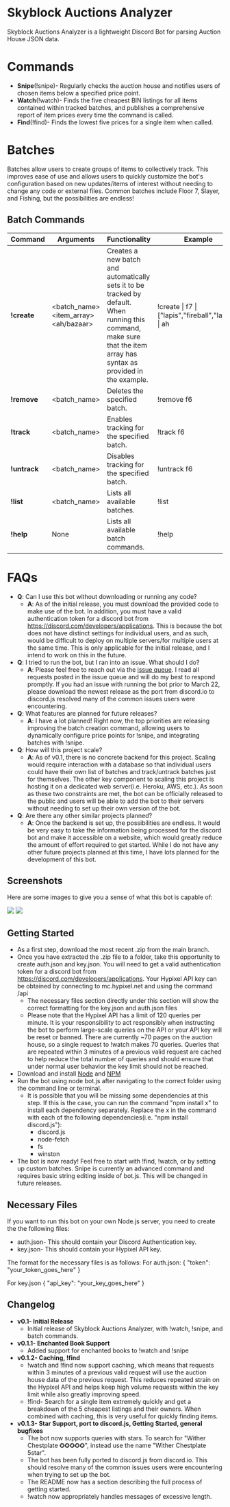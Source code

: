 # Skyblock Auctions Analyzer

Skyblock Auctions Analyzer is a lightweight Discord Bot for parsing Auction House JSON data.

# Commands
  - **Snipe**(!snipe)- Regularly checks the auction house and notifies users of chosen items below a specified price point.
  - **Watch**(!watch)- Finds the five cheapest BIN listings for all items contained within tracked batches, and publishes a comprehensive report of item prices every time the command is called.
  - **Find**(!find)- Finds the lowest five prices for a single item when called.

# Batches

Batches allow users to create groups of items to collectively track. This improves ease of use and allows users to quickly customize the bot's configuration based on new updates/items of interest without needing to change any code or external files. Common batches include Floor 7, Slayer, and Fishing, but the possibilities are endless!

## Batch Commands
  
| Command| Arguments | Functionality | Example |
| --| --------| ---- | ---- |
| **!create** | <batch_name> <item_array> <ah/bazaar> | Creates a new batch and automatically sets it to be tracked by default. When running this command, make sure that the item array has syntax as provided in the example. | !create \| f7 \| ["lapis","fireball","lazuli"] \| ah |
| **!remove** | <batch_name> | Deletes the specified batch. | !remove f6 |
| **!track** | <batch_name> | Enables tracking for the specified batch.  | !track f6 |
| **!untrack** | <batch_name> | Disables tracking for the specified batch.| !untrack f6 |
| **!list** | <batch_name> | Lists all available batches. | !list |
| **!help** | None | Lists all available batch commands. | !help |

# FAQs

- **Q**: Can I use this bot without downloading or running any code?
  - **A**: As of the initial release, you must download the provided code to make use of the bot. In addition, you must have a valid authentication token for a discord bot from https://discord.com/developers/applications. This is because the bot does not have distinct settings for individual users, and as such, would be difficult to deploy on multiple servers/for multiple users at the same time. This is only applicable for the initial release, and I intend to work on this in the future.
- **Q**: I tried to run the bot, but I ran into an issue. What should I do?
  - **A**: Please feel free to reach out via the [issue queue](https://github.com/alexjdesio/Skyblock-Auctions-Analyzer-Discord-Bot/issues). I read all requests posted in the issue queue and will do my best to respond promptly. If you had an issue with running the bot prior to March 22, please download the newest release as the port from discord.io to discord.js resolved many of the common issues users were encountering.
- **Q**: What features are planned for future releases?
   - **A**:  I have a lot planned! Right now, the top priorities are releasing improving the batch creation command, allowing users to dynamically configure price points for !snipe, and integrating batches with !snipe.
- **Q**: How will this project scale?
  - **A**: As of v0.1, there is no concrete backend for this project. Scaling would require interaction with a database so that individual users could have their own list of batches and track/untrack batches just for themselves. The other key component to scaling this project is hosting it on a dedicated web server(i.e. Heroku, AWS, etc.). As soon as these two constraints are met, the bot can be officially released to the public and users will be able to add the bot to their servers without needing to set up their own version of the bot.
- **Q**: Are there any other similar projects planned?
  - **A**: Once the backend is set up, the possibilities are endless. It would be very easy to take the information being processed for the discord bot and make it accessible on a website, which would greatly reduce the amount of effort required to get started. While I do not have any other future projects planned at this time, I have lots planned for the development of this bot. 

## Screenshots

Here are some images to give you a sense of what this bot is capable of:

<img src="https://i.imgur.com/8olZ3Iq.png">
<img src="https://i.imgur.com/tmgFqto.png">

## Getting Started
- As a first step, download the most recent .zip from the main branch.
- Once you have extracted the .zip file to a folder, take this opportunity to create auth.json and key.json. You will need to get a valid authentication token for a discord bot from https://discord.com/developers/applications. Your Hypixel API key can be obtained by connecting to mc.hypixel.net and using the command /api
  - The necessary files section directly under this section will show the correct formatting for the key.json and auth.json files
  - Please note that the Hypixel API has a limit of 120 queries per minute. It is your responsibility to act responsibly when instructing the bot to perform large-scale queries on the API or your API key will be reset or banned. There are currently ~70 pages on the auction house, so a single request to !watch makes 70 queries. Queries that are repeated within 3 minutes of a previous valid request are cached to help reduce the total number of queries and should ensure that under normal user behavior the key limit should not be reached.
- Download and install [Node](https://nodejs.org/en/download/) and [NPM](https://docs.npmjs.com/downloading-and-installing-node-js-and-npm)
- Run the bot using node bot.js after navigating to the correct folder using the command line or terminal.
  - It is possible that you will be missing some dependencies at this step. If this is the case, you can run the command "npm install x" to install each dependency separately. Replace the x in the command with each of the following dependencies(i.e. "npm install discord.js"):
     - discord.js
     - node-fetch
     - fs
     - winston
- The bot is now ready! Feel free to start with !find, !watch, or by setting up custom batches. Snipe is currently an advanced command and requires basic string editing inside of bot.js. This will be changed in future releases.


## Necessary Files
If you want to run this bot on your own Node.js server, you need to create the the following files:
- auth.json- This should contain your Discord Authentication key.
- key.json- This should contain your Hypixel API key.

The format for the necessary files is as follows:
For auth.json:
{
  "token": "your_token_goes_here"
}

For key.json
{
  "api_key": "your_key_goes_here"
}


## Changelog
- **v0.1- Initial Release**
  - Initial release of Skyblock Auctions Analyzer, with !watch, !snipe, and batch commands.
- **v0.1.1- Enchanted Book Support**
  - Added support for enchanted books to !watch and !snipe
- **v0.1.2- Caching, !find**
  - !watch and !find now support caching, which means that requests within 3 minutes of a previous valid request will use the auction house data of the previous request. This reduces repeated strain on the Hypixel API and helps keep high volume requests within the key limit while also greatly improving speed.
  - !find- Search for a single item extremely quickly and get a breakdown of the 5 cheapest listings and their owners. When combined with caching, this is very useful for quickly finding items.
- **v0.1.3- Star Support, port to discord.js, Getting Started, general bugfixes**
  - The bot now supports queries with stars. To search for "Wither Chestplate ✪✪✪✪✪", instead use the name "Wither Chestplate 5star".
  - The bot has been fully ported to discord.js from discord.io. This should resolve many of the common issues users were encountering when trying to set up the bot.
  - The README now has a section describing the full process of getting started.
  - !watch now appropriately handles messages of excessive length.



